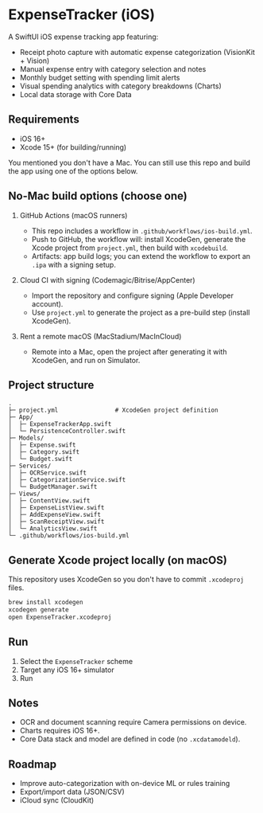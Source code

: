 # ExpenseTracker (iOS)

A SwiftUI iOS expense tracking app featuring:

- Receipt photo capture with automatic expense categorization (VisionKit + Vision)
- Manual expense entry with category selection and notes
- Monthly budget setting with spending limit alerts
- Visual spending analytics with category breakdowns (Charts)
- Local data storage with Core Data

## Requirements

- iOS 16+
- Xcode 15+ (for building/running)

You mentioned you don't have a Mac. You can still use this repo and build the app using one of the options below.

## No-Mac build options (choose one)

1. GitHub Actions (macOS runners)
   - This repo includes a workflow in `.github/workflows/ios-build.yml`.
   - Push to GitHub, the workflow will: install XcodeGen, generate the Xcode project from `project.yml`, then build with `xcodebuild`.
   - Artifacts: app build logs; you can extend the workflow to export an `.ipa` with a signing setup.

2. Cloud CI with signing (Codemagic/Bitrise/AppCenter)
   - Import the repository and configure signing (Apple Developer account).
   - Use `project.yml` to generate the project as a pre-build step (install XcodeGen).

3. Rent a remote macOS (MacStadium/MacInCloud)
   - Remote into a Mac, open the project after generating it with XcodeGen, and run on Simulator.

## Project structure

```
.
├─ project.yml                # XcodeGen project definition
├─ App/
│  ├─ ExpenseTrackerApp.swift
│  └─ PersistenceController.swift
├─ Models/
│  ├─ Expense.swift
│  ├─ Category.swift
│  └─ Budget.swift
├─ Services/
│  ├─ OCRService.swift
│  ├─ CategorizationService.swift
│  └─ BudgetManager.swift
├─ Views/
│  ├─ ContentView.swift
│  ├─ ExpenseListView.swift
│  ├─ AddExpenseView.swift
│  ├─ ScanReceiptView.swift
│  └─ AnalyticsView.swift
└─ .github/workflows/ios-build.yml
```

## Generate Xcode project locally (on macOS)

This repository uses XcodeGen so you don't have to commit `.xcodeproj` files.

```bash
brew install xcodegen
xcodegen generate
open ExpenseTracker.xcodeproj
```

## Run

1. Select the `ExpenseTracker` scheme
2. Target any iOS 16+ simulator
3. Run

## Notes

- OCR and document scanning require Camera permissions on device.
- Charts requires iOS 16+.
- Core Data stack and model are defined in code (no `.xcdatamodeld`).

## Roadmap

- Improve auto-categorization with on-device ML or rules training
- Export/import data (JSON/CSV)
- iCloud sync (CloudKit)


